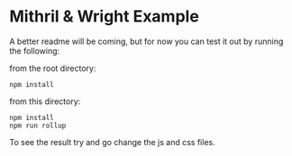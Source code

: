 # Mithril & Wright Example

A better readme will be coming, but for now you can test it out by running the following:

from the root directory:
```
npm install
```

from this directory:
```
npm install
npm run rollup
```

To see the result try and go change the js and css files.
